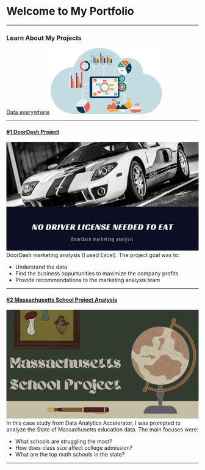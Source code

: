 # Welcome to My Portfolio

---

### Learn About My Projects

[Data everywhere](/bank)
<img src="images/data.png?raw=true"/>


---

#### [#1 DoorDash Project](https://www.linkedin.com/pulse/doordash-marketing-analysis-elias-bou-faycal/)
[<img src="images/No Driver license needed to eat (1).png?raw=true"/>](https://www.linkedin.com/pulse/doordash-marketing-analysis-elias-bou-faycal/)
DoorDash marketing analysis (I used Excel). The project goal was to:
- Understand the data
- Find the business oppurtunities to maximize the company profits
- Provide recommendations to the marketing analysis team


---
#### [#2 Massachusetts School Project Analysis](https://www.linkedin.com/pulse/massachusetts-school-project-analysis-elias-bou-faycal/?trackingId=MpvbSY9zSrajIL80w2NSlA%3D%3D)
[<img src="images/Massachusetts School Project.png?raw=true"/>](https://www.linkedin.com/pulse/massachusetts-school-project-analysis-elias-bou-faycal/?trackingId=MpvbSY9zSrajIL80w2NSlA%3D%3D)
In this case study from Data Analytics Accelerator, I was prompted to analyze the State of Massachusetts education data. The main focuses were:
- What schools are struggling the most?
- How does class size affect college admission?
- What are the top math schools in the state? 

---






